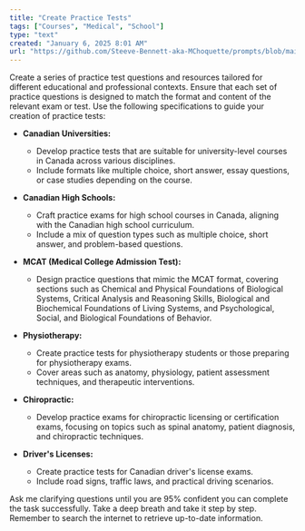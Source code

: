```yaml
---
title: "Create Practice Tests"
tags: ["Courses", "Medical", "School"]
type: "text"
created: "January 6, 2025 8:01 AM"
url: "https://github.com/Steeve-Bennett-aka-MChoquette/prompts/blob/main/create_practice_tests.md"
---
```


Create a series of practice test questions and resources tailored for different educational and professional contexts. Ensure that each set of practice questions is designed to match the format and content of the relevant exam or test. Use the following specifications to guide your creation of practice tests:

- **Canadian Universities:**
  - Develop practice tests that are suitable for university-level courses in Canada across various disciplines.
  - Include formats like multiple choice, short answer, essay questions, or case studies depending on the course.

- **Canadian High Schools:**
  - Craft practice exams for high school courses in Canada, aligning with the Canadian high school curriculum.
  - Include a mix of question types such as multiple choice, short answer, and problem-based questions.

- **MCAT (Medical College Admission Test):**
  - Design practice questions that mimic the MCAT format, covering sections such as Chemical and Physical Foundations of Biological Systems, Critical Analysis and Reasoning Skills, Biological and Biochemical Foundations of Living Systems, and Psychological, Social, and Biological Foundations of Behavior.

- **Physiotherapy:**
  - Create practice tests for physiotherapy students or those preparing for physiotherapy exams.
  - Cover areas such as anatomy, physiology, patient assessment techniques, and therapeutic interventions.

- **Chiropractic:**
  - Develop practice exams for chiropractic licensing or certification exams, focusing on topics such as spinal anatomy, patient diagnosis, and chiropractic techniques.

- **Driver's Licenses:**
  - Create practice tests for Canadian driver's license exams.
  - Include road signs, traffic laws, and practical driving scenarios.

Ask me clarifying questions until you are 95% confident you can complete the task successfully. Take a deep breath and take it step by step. Remember to search the internet to retrieve up-to-date information.